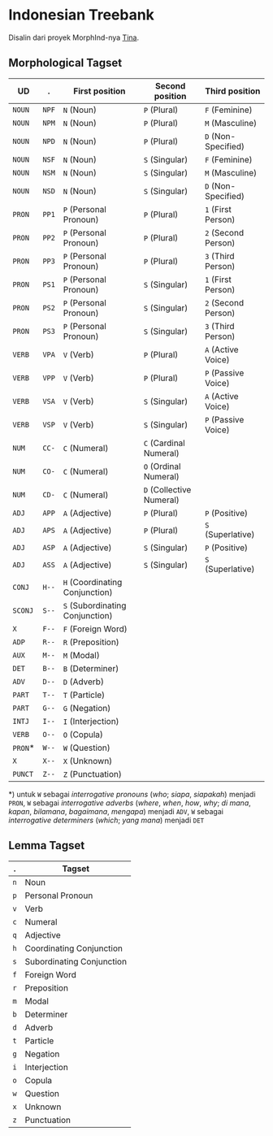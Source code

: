 
# Indonesian Treebank

Disalin dari proyek MorphInd-nya [Tina](http://septinalarasati.com/work/morphind/).

## Morphological Tagset

|   UD     |   .   | First position                  | Second position          | Third position              |
| -------- | ----- | ------------------------------- | ------------------------ | --------------------------- |
| `NOUN`   | `NPF` | `N` (Noun)                      | `P` (Plural)             | `F` (Feminine)              |
| `NOUN`   | `NPM` | `N` (Noun)                      | `P` (Plural)             | `M` (Masculine)             |
| `NOUN`   | `NPD` | `N` (Noun)                      | `P` (Plural)             | `D` (Non-Specified)         |
| `NOUN`   | `NSF` | `N` (Noun)                      | `S` (Singular)           | `F` (Feminine)              |
| `NOUN`   | `NSM` | `N` (Noun)                      | `S` (Singular)           | `M` (Masculine)             |
| `NOUN`   | `NSD` | `N` (Noun)                      | `S` (Singular)           | `D` (Non-Specified)         |
| `PRON`   | `PP1` | `P` (Personal Pronoun)          | `P` (Plural)             | `1` (First Person)          |
| `PRON`   | `PP2` | `P` (Personal Pronoun)          | `P` (Plural)             | `2` (Second Person)         |
| `PRON`   | `PP3` | `P` (Personal Pronoun)          | `P` (Plural)             | `3` (Third Person)          |
| `PRON`   | `PS1` | `P` (Personal Pronoun)          | `S` (Singular)           | `1` (First Person)          |
| `PRON`   | `PS2` | `P` (Personal Pronoun)          | `S` (Singular)           | `2` (Second Person)         |
| `PRON`   | `PS3` | `P` (Personal Pronoun)          | `S` (Singular)           | `3` (Third Person)          |
| `VERB`   | `VPA` | `V` (Verb)                      | `P` (Plural)             | `A` (Active Voice)          |
| `VERB`   | `VPP` | `V` (Verb)                      | `P` (Plural)             | `P` (Passive Voice)         |
| `VERB`   | `VSA` | `V` (Verb)                      | `S` (Singular)           | `A` (Active Voice)          |
| `VERB`   | `VSP` | `V` (Verb)                      | `S` (Singular)           | `P` (Passive Voice)         |
| `NUM`    | `CC-` | `C` (Numeral)                   | `C` (Cardinal Numeral)   |                             |
| `NUM`    | `CO-` | `C` (Numeral)                   | `O` (Ordinal Numeral)    |                             |
| `NUM`    | `CD-` | `C` (Numeral)                   | `D` (Collective Numeral) |                             |
| `ADJ`    | `APP` | `A` (Adjective)                 | `P` (Plural)             | `P` (Positive)              |
| `ADJ`    | `APS` | `A` (Adjective)                 | `P` (Plural)             | `S` (Superlative)           |
| `ADJ`    | `ASP` | `A` (Adjective)                 | `S` (Singular)           | `P` (Positive)              |
| `ADJ`    | `ASS` | `A` (Adjective)                 | `S` (Singular)           | `S` (Superlative)           |
| `CONJ`   | `H--` | `H` (Coordinating Conjunction)  |                          |                             |
| `SCONJ`  | `S--` | `S` (Subordinating Conjunction) |                          |                             |
| `X`      | `F--` | `F` (Foreign Word)			         |                          |                             |
| `ADP`    | `R--` | `R` (Preposition)				       |                          |                             |
| `AUX`    | `M--` | `M` (Modal)				             |                          |                             |
| `DET`    | `B--` | `B` (Determiner)				         |                          |                             |
| `ADV`    | `D--` | `D` (Adverb)				             |                          |                             |
| `PART`   | `T--` | `T` (Particle)				           |                          |                             |
| `PART`   | `G--` | `G` (Negation)				           |                          |                             |
| `INTJ`   | `I--` | `I` (Interjection)			         |                          |                             |
| `VERB`   | `O--` | `O` (Copula)				             |                          |                             |
| `PRON`*  | `W--` | `W` (Question)				           |                          |                             |
| `X`      | `X--` | `X` (Unknown)				           |                          |                             |
| `PUNCT`  | `Z--` | `Z` (Punctuation)	             |                          |                             |

*) untuk `W` sebagai _interrogative pronouns_ (_who_; _siapa_, _siapakah_) menjadi `PRON`, `W` sebagai _interrogative adverbs_ (_where_, _when_, _how_, _why_; _di mana_, _kapan_, _bilamana_, _bagaimana_, _mengapa_)  menjadi `ADV`, `W` sebagai _interrogative determiners_ (_which_; _yang mana_) menjadi `DET`


## Lemma Tagset

|  .  | Tagset                     |
| --- | -------------------------- |
| `n` | Noun                       |
| `p` | Personal Pronoun           |
| `v` | Verb                       |
| `c` | Numeral                    |
| `q` | Adjective                  |
| `h` | Coordinating Conjunction   |
| `s` | Subordinating Conjunction  |
| `f` | Foreign Word               |
| `r` | Preposition                |
| `m` | Modal                      |
| `b` | Determiner                 |
| `d` | Adverb                     |
| `t` | Particle                   |
| `g` | Negation                   |
| `i` | Interjection               |
| `o` | Copula                     |
| `w` | Question                   |
| `x` | Unknown                    |
| `z` | Punctuation                |


